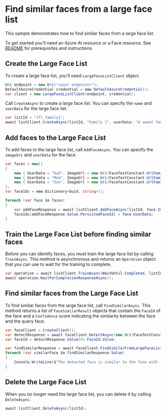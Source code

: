 # Find similar faces from a large face list

This sample demonstrates how to find similar faces from a large face list.

To get started you'll need an Azure AI resource or a Face resource. See [README][README] for prerequisites and instructions.

## Create the Large Face List

To create a large face list, you'll need `LargeFaceListClient` object.

```C# Snippet:CreateLargeFaceListClient
Uri endpoint = new Uri("<your endpoint>");
DefaultAzureCredential credential = new DefaultAzureCredential();
var client = new LargeFaceListClient(endpoint, credential);
```

Call `CreateAsync` to create a large face list. You can specify the `name` and `userData` for the large face list.

```C# Snippet:CreateLargeFaceListAsync
var listId = "lfl_family1";
await listClient.CreateAsync(listId, "Family 1", userData: "A sweet family", recognitionModel: FaceRecognitionModel.Recognition04);
```

## Add faces to the Large Face List

To add faces to the large face list, call `AddFaceAsync`. You can specify the `imageUri` and `userData` for the face.

```C# Snippet:AddFacesToLargeFaceListAsync
var faces = new[]
{
    new { UserData = "Dad", ImageUrl = new Uri(FaceTestConstant.UrlFamily1Dad1Image) },
    new { UserData = "Mom", ImageUrl = new Uri(FaceTestConstant.UrlFamily1Mom1Image) },
    new { UserData = "Son", ImageUrl = new Uri(FaceTestConstant.UrlFamily1Son1Image) }
};
var faceIds = new Dictionary<Guid, string>();

foreach (var face in faces)
{
    var addFaceResponse = await listClient.AddFaceAsync(listId, face.ImageUrl, userData: face.UserData);
    faceIds[addFaceResponse.Value.PersistedFaceId] = face.UserData;
}
```

## Train the Large Face List before finding similar faces

Before you can identify faces, you must train the large face list by calling `TrainAsync`. This method is asynchronous and returns an `Operation` object that you can use to wait for the training to complete.

```C# Snippet:TrainLargeFaceListAsync
var operation = await listClient.TrainAsync(WaitUntil.Completed, listId);
await operation.WaitForCompletionResponseAsync();
```

## Find similar faces from the Large Face List

To find similar faces from the large face list, call `FindSimilarAsync`. This method returns a list of `FaceSimilarResult` objects that contain the `FaceId` of the face and a `Confidence` score indicating the similarity between the face and the query face.

```C# Snippet:FindSimilarFromLargeFaceListAsync
var faceClient = CreateClient();
var detectResponse = await faceClient.DetectAsync(new Uri(FaceTestConstant.UrlFamily1Dad3Image), FaceDetectionModel.Detection03, FaceRecognitionModel.Recognition04, true);
var faceId = detectResponse.Value[0].FaceId.Value;

var findSimilarResponse = await faceClient.FindSimilarFromLargeFaceListAsync(faceId, listId);
foreach (var similarFace in findSimilarResponse.Value)
{
    Console.WriteLine($"The detected face is similar to the face with '{faceIds[similarFace.PersistedFaceId.Value]}' ID {similarFace.PersistedFaceId} ({similarFace.Confidence})");
}
```

## Delete the Large Face List

When you no longer need the large face list, you can delete it by calling `DeleteAsync`.

```C# Snippet:DeleteLargeFaceListAsync
await listClient.DeleteAsync(listId);
```

[README]: https://github.com/Azure/azure-sdk-for-net/tree/main/sdk/face/Azure.AI.Vision.Face#getting-started